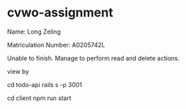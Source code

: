 # cvwo-assignment

Name: Long Zeling

Matriculation Number: A0205742L

Unable to finish. Manage to perform read and delete actions. 

view by

cd todo-api
rails s -p 3001

cd client
npm run start
